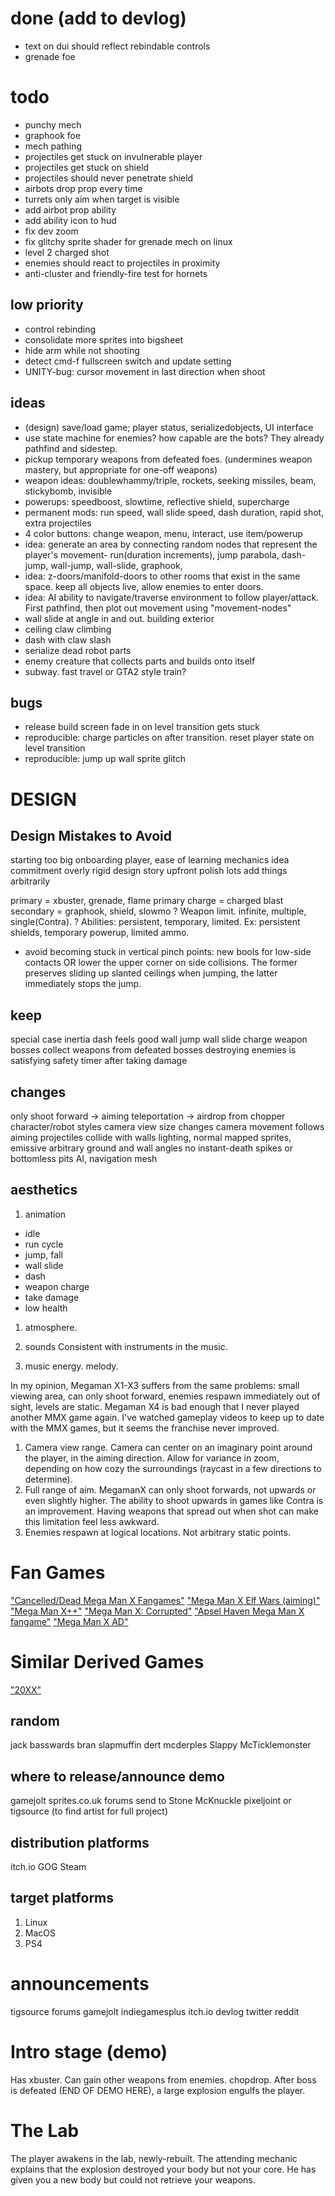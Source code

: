 # done (add to devlog)
+ text on dui should reflect rebindable controls
+ grenade foe

# todo
- punchy mech
- graphook foe
- mech pathing
- projectiles get stuck on invulnerable player
- projectiles get stuck on shield
- projectiles should never penetrate shield
- airbots drop prop every time
- turrets only aim when target is visible
- add airbot prop ability
- add ability icon to hud
- fix dev zoom
- fix glitchy sprite shader for grenade mech on linux
- level 2 charged shot
- enemies should react to projectiles in proximity
- anti-cluster and friendly-fire test for hornets

## low priority
- control rebinding
- consolidate more sprites into bigsheet
- hide arm while not shooting
- detect cmd-f fullscreen switch and update setting
- UNITY-bug: cursor movement in last direction when shoot

## ideas
- (design) save/load game; player status, serializedobjects, UI interface
- use state machine for enemies? how capable are the bots? They already pathfind and sidestep.
- pickup temporary weapons from defeated foes. (undermines weapon mastery, but appropriate for one-off weapons)
- weapon ideas:  doublewhammy/triple, rockets, seeking missiles, beam, stickybomb, invisible
- powerups: speedboost, slowtime, reflective shield, supercharge
- permanent mods: run speed, wall slide speed, dash duration, rapid shot, extra projectiles
- 4 color buttons: change weapon, menu, interact, use item/powerup
- idea: generate an area by connecting random nodes that represent the player's movement- run(duration increments), jump parabola, dash-jump, wall-jump, wall-slide, graphook,
- idea: z-doors/manifold-doors to other rooms that exist in the same space. keep all objects live, allow enemies to enter doors.
- idea: AI ability to navigate/traverse environment to follow player/attack. First pathfind, then plot out movement using "movement-nodes"
- wall slide at angle in and out. building exterior
- ceiling claw climbing
- dash with claw slash
- serialize dead robot parts
- enemy creature that collects parts and builds onto itself
- subway. fast travel or GTA2 style train?

## bugs
- release build screen fade in on level transition gets stuck
- reproducible: charge particles on after transition. reset player state on level transition
- reproducible: jump up wall sprite glitch


# DESIGN
## Design Mistakes to Avoid
starting too big
onboarding player, ease of learning mechanics
idea commitment
overly rigid design
story upfront
polish lots
add things arbitrarily

primary = xbuster, grenade, flame
primary charge = charged blast
secondary = graphook, shield, slowmo
? Weapon limit. infinite, multiple, single(Contra).
? Abilities: persistent, temporary, limited. Ex: persistent shields, temporary powerup, limited ammo.
- avoid becoming stuck in vertical pinch points: new bools for low-side contacts OR lower the upper corner on side collisions. The former preserves sliding up slanted ceilings when jumping, the latter immediately stops the jump.

## keep
special case inertia
dash feels good
wall jump
wall slide
charge weapon
bosses
collect weapons from defeated bosses
destroying enemies is satisfying
safety timer after taking damage

## changes
only shoot forward -> aiming
teleportation -> airdrop from chopper
character/robot styles
camera view size changes
camera movement follows aiming
projectiles collide with walls
lighting, normal mapped sprites, emissive
arbitrary ground and wall angles
no instant-death spikes or bottomless pits
AI, navigation mesh

## aesthetics
1. animation
- idle
- run cycle
- jump, fall
- wall slide
- dash
- weapon charge
- take damage
- low health

1. atmosphere.

2. sounds
Consistent with instruments in the music.
3. music
energy. melody.


In my opinion, Megaman X1-X3 suffers from the same problems: small viewing area, can only shoot forward, enemies respawn immediately out of sight, levels are static.
Megaman X4 is bad enough that I never played another MMX game again. I've watched gameplay videos to keep up to date with the MMX games, but it seems the franchise never improved.

1. Camera view range.
Camera can center on an imaginary point around the player, in the aiming direction. Allow for variance in zoom, depending on how cozy the surroundings (raycast in a few directions to determine).
2. Full range of aim.
MegamanX can only shoot forwards, not upwards or even slightly higher. The ability to shoot upwards in games like Contra is an improvement. Having weapons that spread out when shot can make this limitation feel less awkward.
3. Enemies respawn at logical locations.
Not arbitrary static points.

# Fan Games
["Cancelled/Dead Mega Man X Fangames"](https://www.youtube.com/watch?v=PB8pMBSK8AU)
["Mega Man X Elf Wars (aiming)"](https://youtu.be/xGahhqoooT0?t=109)
["Mega Man X++"](https://www.youtube.com/watch?v=twI3res-obs)
["Mega Man X: Corrupted"](http://www.megamanxcorrupted.com/)
["Apsel Haven Mega Man X fangame"](https://www.youtube.com/watch?v=CwW_cziXs4U)
["Mega Man X AD"](https://reploidsoft.blogspot.com/)
# Similar Derived Games
["20XX"](https://store.steampowered.com/app/322110/20XX/)


## random
jack basswards
bran slapmuffin
dert mcderples
Slappy McTicklemonster


## where to release/announce demo
gamejolt
sprites.co.uk forums
send to Stone McKnuckle
pixeljoint or tigsource (to find artist for full project)
## distribution platforms
itch.io
GOG
Steam
## target platforms
1. Linux
2. MacOS
3. PS4
# announcements
tigsource forums
gamejolt
indiegamesplus
itch.io devlog
twitter
reddit


# Intro stage (demo)
Has xbuster. Can gain other weapons from enemies. chopdrop. After boss is defeated (END OF DEMO HERE), a large explosion engulfs the player.
# The Lab
The player awakens in the lab, newly-rebuilt. The attending mechanic explains that the explosion destroyed your body but not your core. He has given you a new body but could not retrieve your weapons.
